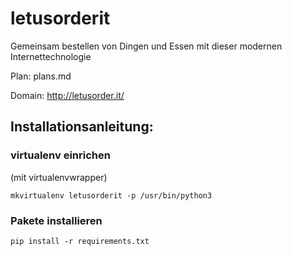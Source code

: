 # letusorderit

Gemeinsam bestellen von Dingen und Essen mit dieser modernen Internettechnologie

Plan: plans.md

Domain: http://letusorder.it/


## Installationsanleitung:

### virtualenv einrichen

(mit virtualenvwrapper)

``mkvirtualenv letusorderit -p /usr/bin/python3``

### Pakete installieren

```pip install -r requirements.txt```

